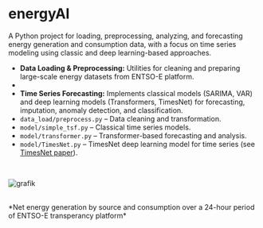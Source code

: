 # energyAI

A Python project for loading, preprocessing, analyzing, and forecasting energy generation and consumption data, with a focus on time series modeling using classic and deep learning-based approaches.

- **Data Loading & Preprocessing:** Utilities for cleaning and preparing large-scale energy datasets from ENTSO-E platform.
- 
- **Time Series Forecasting:** Implements classical models (SARIMA, VAR) and deep learning models (Transformers, TimesNet) for forecasting, imputation, anomaly detection, and classification.
- `data_load/preprocess.py` – Data cleaning and transformation.
- `model/simple_tsf.py` – Classical time series models.
- `model/transformer.py` – Transformer-based forecasting and analysis.
- `model/TimesNet.py` – TimesNet deep learning model for time series (see [TimesNet paper](https://openreview.net/pdf?id=ju_Uqw384Oq)).




<br>

![grafik](https://github.com/user-attachments/assets/6389df4c-14a5-4b88-9993-7b9f7c51880a)

<br>
*Net energy generation by source and consumption over a 24-hour period of ENTSO-E transperancy platform*
<br>
